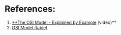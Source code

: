 

# References: 

1. [**The OSI Model - Explained by Example](https://www.youtube.com/watch?v=7IS7gigunyI&list=PLQnljOFTspQUBSgBXilKhRMJ1ACqr7pTr) (video)**
2. [OSI Model (table)](https://github.com/donnemartin/system-design-primer#asynchronism)
